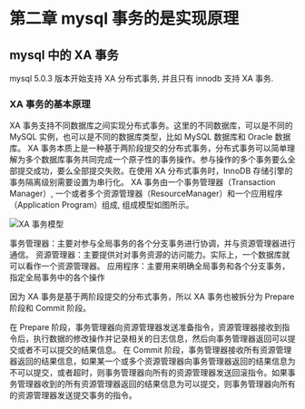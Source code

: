 # 第二章 mysql 事务的是实现原理

## mysql 中的 XA 事务

mysql 5.0.3 版本开始支持 XA 分布式事务, 并且只有 innodb 支持 XA 事务.

### XA 事务的基本原理

XA 事务支持不同数据库之间实现分布式事务。这里的不同数据库，可以是不同的 MySQL 实例，也可以是不同的数据库类型，比如 MySQL 数据库和 Oracle 数据库。
XA 事务本质上是一种基于两阶段提交的分布式事务，分布式事务可以简单理解为多个数据库事务共同完成一个原子性的事务操作。参与操作的多个事务要么全部提交成功，要么全部提交失败。在使用 XA 分布式事务时，InnoDB 存储引擎的事务隔离级别需要设置为串行化。
XA 事务由一个事务管理器（Transaction Manager）, 一个或者多个资源管理器（ResourceManager）和一个应用程序（Application Program）组成, 组成模型如图所示。

![XA 事务模型](https://shubuzuo.coding.net/p/image-host/d/image-host/git/raw/master/images/2022-07/2022-07-13/pic_1657698058028-44.png)  

事务管理器：主要对参与全局事务的各个分支事务进行协调，并与资源管理器进行通信。
资源管理器：主要提供对对事务资源的访问能力。实际上，一个数据库就可以看作一个资源管理器。
应用程序：主要用来明确全局事务和各个分支事务，指定全局事务中的各个操作

因为 XA 事务是基于两阶段提交的分布式事务，所以 XA 事务也被拆分为 Prepare 阶段和 Commit 阶段。

在 Prepare 阶段，事务管理器向资源管理器发送准备指令，资源管理器接收到指令后，执行数据的修改操作并记录相关的日志信息，然后向事务管理器返回可以提交或者不可以提交的结果信息。
在 Commit 阶段，事务管理器接收所有资源管理器返回的结果信息，如果某一个或多个资源管理器向事务管理器返回的结果信息为不可以提交，或者超时，则事务管理器向所有的资源管理器发送回滚指令。如果事务管理器收到的所有资源管理器返回的结果信息为可以提交，则事务管理器向所有的资源管理器发送提交事务的指令。
